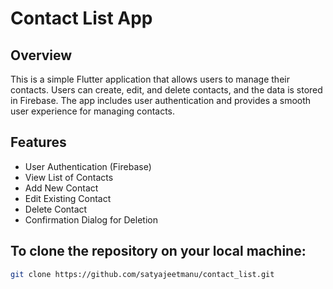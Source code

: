 # Contact List App

## Overview

This is a simple Flutter application that allows users to manage their contacts. Users can create, edit, and delete contacts, and the data is stored in Firebase. The app includes user authentication and provides a smooth user experience for managing contacts.

## Features

- User Authentication (Firebase)
- View List of Contacts
- Add New Contact
- Edit Existing Contact
- Delete Contact
- Confirmation Dialog for Deletion

## To clone the repository on your local machine: 

   ```bash
   git clone https://github.com/satyajeetmanu/contact_list.git

